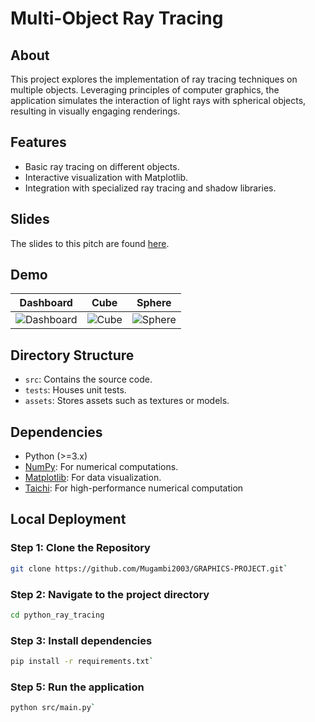 # Multi-Object Ray Tracing

## About
This project explores the implementation of ray tracing techniques on multiple objects. Leveraging principles of computer graphics, the application simulates the interaction of light rays with spherical objects, resulting in visually engaging renderings.

## Features

- Basic ray tracing on different objects.
- Interactive visualization with Matplotlib.
- Integration with specialized ray tracing and shadow libraries.

## Slides
The slides to this pitch are found [here](https://docs.google.com/presentation/d/1ZuZmtv1VgM7WAw3jpSI1SzLcU6sBZ3JmEe-7uF9YMdM/edit?usp=sharing).

## Demo
| Dashboard                                                                             | Cube                                                                             | Sphere                                                                             |
|---------------------------------------------------------------------------------------|----------------------------------------------------------------------------------|------------------------------------------------------------------------------------|
| ![Dashboard](C:\Users\Jerome\PycharmProjects\compGraphicsMiniProject\assets\Pic1.png) | ![Cube](C:\Users\Jerome\PycharmProjects\compGraphicsMiniProject\assets\Pic2.png) | ![Sphere](C:\Users\Jerome\PycharmProjects\compGraphicsMiniProject\assets\Pic3.png) |


## Directory Structure

- `src`: Contains the source code.
- `tests`: Houses unit tests.
- `assets`: Stores assets such as textures or models.

## Dependencies

- Python (>=3.x)
- [NumPy](https://numpy.org/): For numerical computations.
- [Matplotlib](https://matplotlib.org/): For data visualization.
- [Taichi](https://pypi.org/project/taichi/): For high-performance numerical computation

## Local Deployment

### Step 1: Clone the Repository
```bash
git clone https://github.com/Mugambi2003/GRAPHICS-PROJECT.git`
```

### Step 2: Navigate to the project directory
```bash
cd python_ray_tracing
```

### Step 3: Install dependencies
```bash
pip install -r requirements.txt`
```

### Step 5: Run the application
```bash
python src/main.py`
```
